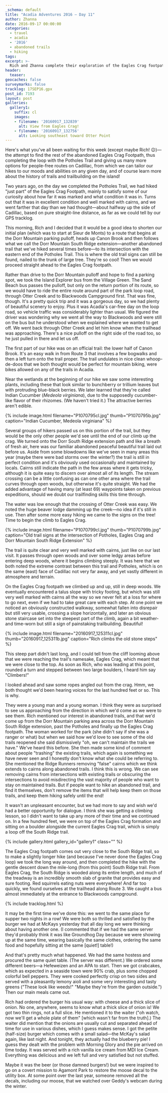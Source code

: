 ```yaml
---
_schema: default
title: "Acadia Adventures 2016 – Day 11"
author: Zhanna
date: 2016-09-17 00:00:00
categories:
  - travel
  - acadia
  - '2016'
  - abandoned trails
  - hiking
tags:
excerpt: >-
  Rich and Zhanna complete their exploration of the Eagles Crag footpath and celebrate with burgers (again)!
header:
  teaser:
geocaches: false
surveymarks: false
tracklog: 17SEP16.gpx
post_id: 7193
layout: post                      
galleries:
  gallery1:
    suffix: cl
    images:
    - filename: '20160917_132839'
      alt: View from Eagles Crag!
    - filename: '20160917_132756'
      alt: Looking southeast toward Otter Point
---
```


Here's what you've all been waiting for this week (except maybe Rich! :wink:)—the attempt to find the rest of the abandoned Eagles Crag Footpath, thus completing the loop with the Potholes Trail and giving us many more options for people-free routes on Cadillac, from which we can tailor our hikes to our moods and abilities on any given day, and of course learn more about the history of trails and trailbuilding on the island! 

<!-- (look for Bar Harbor VIA 16th annual report, which supposedly contains information on the building of Eagles Crag foot path - try to get from historical society https://barharborvia.org/about-us/archives/) -->

Two years ago, on the day we completed the Potholes Trail<!--(Acadia Adventures 2014—Day 13)-->, we had hiked "just part" of the Eagles Crag Footpath, mainly to satisfy some of our curiosity about how far it was marked and what condition it was in. Turns out that it was in excellent condition and well marked with cairns, and we went farther that day than we had thought—about halfway up the side of Cadillac, based on pure straight-line distance, as far as we could tell by our GPS tracklog. 

This morning, Rich and I decided that it would be a good idea to shorten our initial plan (which was to start at Sieur de Monts) to a route that begins at the Dorr Mountain parking pulloff, heads up Canon Brook and then follows what we call the Dorr Mountain South Ridge extension—another abandoned trail that we've hiked several times before—to its intersection with the eastern end of the Potholes Trail. This is where the old trail signs can still be found, nailed to the trunk of large tree. They're so cool! Then we would proceed straight ahead to the Eagles Crag footpath.

Rather than drive to the Dorr Mountain pulloff and hope to find a parking spot, we took the Island Explorer bus from the Village Green. The Sand Beach bus passes the pulloff, but only on the return portion of its route, so we would have to ride the entire route around part of the park loop road, through Otter Creek and to Blackwoods Campground first. That was fine, though. It's a pretty quick trip and it was a gorgeous day, so we had plenty of beautiful scenery to enjoy. Plus it was Acadia's car-free day on the loop road, so vehicle traffic was considerably lighter than usual. We figured the driver was wondering why we went all the way to Blackwoods and were still on the bus but he understood when we explained where we wanted to get off. We went back through Otter Creek and let him know when the trailhead was approaching. There's a nice pulloff on the right side of the road too, so he just pulled in there and let us off.

The first part of our hike was on an official trail: the lower half of Canon Brook. It's an easy walk in from Route 3 that involves a few bogwalks and then a left turn onto the trail proper. The trail undulates in nice clean whoop-de-doos that we both thought would be perfect for mountain biking, were bikes allowed on any of the trails in Acadia.

Near the wetlands at the beginning of our hike we saw some interesting plants, including these that look similar to bunchberry or trillium leaves but with protruding blue-black berries. We later learned that they're called Indian Cucumber (<i>Medeola virginiana</i>), due to the supposedly cucumber-like flavor of their rhizomes. (We haven't tried it.) The attractive berries aren't edible.

{% include image.html filename="P1070795cl.jpg" thumb="P1070795b.jpg" caption="Indian Cucumber, Medeola virginiana" %}

Several groups of hikers passed us on this portion of the trail, but they would be the only other people we'd see until the end of our climb up the crag. We turned onto the Dorr South Ridge extension path and like a breath of fresh air, here was our familiar abandoned peaceful beautiful trail laid out before us. Aside from some blowdowns like we've seen in many areas this year (maybe there were bad storms over the winter?) the trail is still in perfect condition and it's obviously used occasionally and maintained by locals. Cairns still indicate the path in the few areas where it gets tricky, although it is quite easy to discern over almost all of its length. The stream crossing can be a little confusing as can one other area where the trail curves through open woods, but otherwise it's quite straight. We had the added advantage of having many (at least 69) waypoints taken on previous expeditions, should we doubt our trailfinding skills this time through.

The water was low enough that the crossing of Otter Creek was easy. We noted the huge beaver lodge damming up the creek—no idea if it's still in use. Then after some more easy hiking we came to the signs on the tree! Time to begin the climb to Eagles Crag.

{% include image.html filename="P1070799cl.jpg" thumb="P1070799b.jpg" caption="Old trail signs at the intersection of Potholes, Eagles Crag and Dorr Mountain South Ridge Extension" %}

The trail is quite clear and very well marked with cairns, just like on our last visit. It passes through open woods and over some ledgy areas before entering deep woods, where it begins climbing steeply. It was here that we both noted the extreme contrast between this trail and Potholes, which is on the same (east) face of Cadillac not very far away, and yet vastly different in atmosphere and terrain.

On the Eagles Crag footpath we climbed up and up, still in deep woods. We eventually encountered a talus slope with tricky footing, but which was still very well marked with cairns all the way so we never felt at a loss for where to go next, even if we had to take great care with each step. At one point we noticed an obviously constructed walkway, somewhat fallen into disrepair but still very usable, crossing a slope horizontally, and later an obvious stone staircase set into the steepest part of the climb, again a bit weather- and time-worn but still a sign of painstaking trailbuilding. Beautiful! 

{% include image.html filename="20160917_125311cl.jpg" thumb="20160917_125311b.jpg" caption="Rich climbs the old stone steps" %}

This steep part didn't last long, and I could tell from the cliff looming above that we were reaching the trail's namesake, Eagles Crag, which meant that we were close to the top. As soon as Rich, who was leading at this point, rounded a turn and stepped between two large boulders, I heard him say "Climbers!"

I looked ahead and saw some ropes angled out from the crag. Hmm, we both thought we'd been hearing voices for the last hundred feet or so. This is why.

They were a young man and a young woman. I think they were as surprised to see us approaching from the direction in which we'd come as we were to see them. Rich mentioned our interest in abandoned trails, and that we'd come up from the Dorr Mountain parking area across the Dorr Mountain South Ridge extension, past the Potholes and finally up the Eagles Crag footpath. The woman worked for the park (she didn't say if she was a ranger or what) but when we said how we'd love to see some of the old trails reopened she said dismissively "oh, we can't maintain the trails we have." We've heard this before. She then made some kind of comment about people "trashing" the existing trails, which again is something we have never seen and I honestly don't know what she could be referring to. She mentioned the Ridge Runners removing "false" cairns which we think extends to cairns along abandoned trails.  I think this is wrong. We can see removing cairns from intersections with existing trails or obscuring the intersections to avoid misdirecting the vast majority of people who want to stay on maintained trails.  But if people want to hike an abandoned trail, and find it themselves, don't remove the items that will help keep them on those trails, and keep them hiking safely until the end!

It wasn't an unpleasant encounter, but we had more to say and wish we'd had a better opportunity for dialogue. I think she was getting a climbing lesson, so I didn't want to take up any more of their time and we continued on. In a few hundred feet, we were on top of the Eagles Crag formation and sitting on a boulder alongside the current Eagles Crag trail, which is simply a loop off the South Ridge trail. 

{% include gallery.html gallery_id="gallery1" class="" %}

The Eagles Crag footpath comes out very close to the South Ridge trail, so to make a slightly longer hike (and because I've never done the Eagles Crag loop) we took the long way around, and then completed the hike with the gentle descent down the mile-long (from this point) South Ridge trail. From Eagles Crag, the South Ridge is wooded along its entire length, and much of the treadway is an incredibly smooth slab of granite that provides easy and sure footing. Red squirrels eating nuts were everywhere! And far too quickly, we found ourselves at the trailhead along Route 3. We caught a bus almost immediately at the entrance to Blackwoods campground.

{% include tracklog.html %}

It may be the first time we've done this: we went to the same place for supper two nights in a row! We were both so thrilled and satisfied by the burger we had at McKays yesterday that all day long we were thinking about having another one.  (I commented that if we had the same server they'd probably think it was like Groundhog Day because we were showing up at the same time, wearing basically the same clothes, ordering the same food and hopefully sitting at the same [quiet!] table!)

And that's pretty much what happened.  We had the same hostess and procured the same quiet table. (The server was different.) We ordered some different beers—a Hefeweizen and an APA to start. Then we got crabcakes, which as expected in a seaside town were 90% crab, plus some chopped colorful bell peppers. They were cooked perfectly crisp on two sides and served with a pleasantly lemony aioli and some very interesting and tasty greens ("These look like weeds!" "Maybe they're from the garden outside.") Then our main meals came out. 

Rich had ordered the burger his usual way: with cheese and a thick slice of onion. No one, anywhere, seems to know what a thick slice of onion is! We got two thin rings, not a full slice. He mentioned it to the waiter ("oh watch, now we'll get a whole plate of them" [which wasn't far from the truth].) The waiter did mention that the onions are usually cut and separated ahead of time for use in various dishes, which I guess makes sense. I got the petite (half-size) burger which comes with a small salad—the McKay's salad again, like last night. And tonight, they actually had the blueberry pie! I guess they dealt with the problem with Morning Glory and the pie arrived on time today. It was served with a rich vanilla ice cream from MDI Ice Cream. Everything was delicious and we left full and very satisfied but not stuffed.  

Maybe it was the beer (or those damned burgers!) but we were inspired to go on a covert mission to Agamont Park to restore the moose decal to the utility box. At some point over the last year, someone removed all the decals, including our moose, that we watched over Geddy's webcam during the winter.

